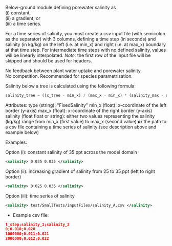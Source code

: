 Below-ground module defining porewater salinity as  
(i) constant,  
(ii) a gradient, or   
(iii) a time series.

For a time series of salinity, you must create a csv input file (with semicolon as the separator) with 3 columns, 
defining a time step (in seconds) and salinity (in kg/kg) on the left (i.e. at min_x) and right (i.e. at max_x) 
boundary at that time step. For intermediate time steps with no defined salinity, values will be linearly interpolated.
*Note:* the first row of the input file will be skipped and should be used for headers.  

No feedback between plant water uptake and porewater salinity.  
No competition. Recommended for species parametrisation.

Salinity below a tree is calculated using the following formula:  

```python
salinity_tree = ((x_tree - min_x) / (max_x - min_x) * (salinity_max - salinity_min) + salinity_min)
```

Attributes:
    type (string): "FixedSalinity"
    min_x (float): x-coordinate of the left border (y-axis)
    max_x (float): x-coordinate of the right border (y-axis)
    salinity (float float or string): either two values representing the salinity (kg/kg) range 
        from min_x (first value) to max_x (second value) <strong>or</strong> the path to a csv file containing a time series of salinity (see description above and 
        example below)

Examples:
    
Option (i): constant salinity of 35 ppt across the model domain
```xml
<salinity> 0.035 0.035 </salinity>
```

Option (ii): increasing gradient of salinity from 25 to 35 ppt (left to right border)
```xml
<salinity> 0.025 0.035 </salinity>
```

Option (iii): time series of salinity 
```xml
<salinity> test/SmallTests/inputFiles/salinity_A.csv </salinity>
```

- Example csv file:
```json
t_step;salinity_1;salinity_2
0;0.010;0.020
1000000;0.011;0.021
2000000;0.012;0.022    
```
      
